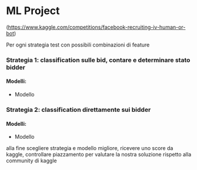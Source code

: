 # ML Project 
(https://www.kaggle.com/competitions/facebook-recruiting-iv-human-or-bot)


Per ogni strategia test con possibili combinazioni di feature

### Strategia 1: classification sulle bid, contare e determinare stato bidder
#### Modelli:
- Modello 
### Strategia 2: classification direttamente sui bidder
#### Modelli: 
- Modello 

alla fine scegliere strategia e modello migliore, ricevere uno score da kaggle, controllare piazzamento per valutare la nostra soluzione rispetto alla community di kaggle